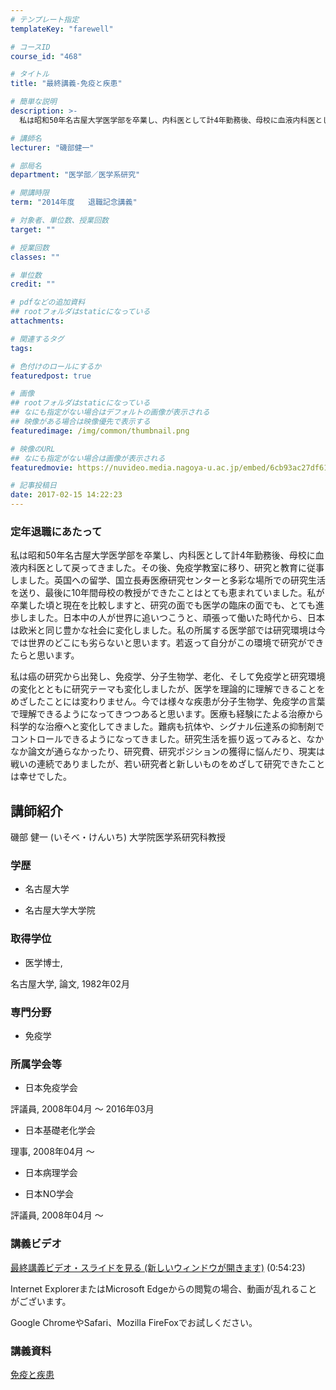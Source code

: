 ```yaml
---
# テンプレート指定
templateKey: "farewell"

# コースID
course_id: "468"

# タイトル
title: "最終講義-免疫と疾患"

# 簡単な説明
description: >-
  私は昭和50年名古屋大学医学部を卒業し、内科医として計4年勤務後、母校に血液内科医として戻ってきました。その後、免疫学教室に移り、研究と教育に従事しました。英国への留学、国立長寿医療研究センターと...

# 講師名
lecturer: "磯部健一"

# 部局名
department: "医学部／医学系研究"

# 開講時限
term: "2014年度	退職記念講義"

# 対象者、単位数、授業回数
target: ""

# 授業回数
classes: ""

# 単位数
credit: ""

# pdfなどの追加資料
## rootフォルダはstaticになっている
attachments: 

# 関連するタグ
tags:

# 色付けのロールにするか
featuredpost: true

# 画像
## rootフォルダはstaticになっている
## なにも指定がない場合はデフォルトの画像が表示される
## 映像がある場合は映像優先で表示する
featuredimage: /img/common/thumbnail.png

# 映像のURL
## なにも指定がない場合は画像が表示される
featuredmovie: https://nuvideo.media.nagoya-u.ac.jp/embed/6cb93ac27df61d0c3843345c669a7f75516f9a94

# 記事投稿日
date: 2017-02-15 14:22:23
---
```


### 定年退職にあたって

私は昭和50年名古屋大学医学部を卒業し、内科医として計4年勤務後、母校に血液内科医として戻ってきました。その後、免疫学教室に移り、研究と教育に従事しました。英国への留学、国立長寿医療研究センターと多彩な場所での研究生活を送り、最後に10年間母校の教授ができたことはとても恵まれていました。私が卒業した頃と現在を比較しますと、研究の面でも医学の臨床の面でも、とても進歩しました。日本中の人が世界に追いつこうと、頑張って働いた時代から、日本は欧米と同じ豊かな社会に変化しました。私の所属する医学部では研究環境は今では世界のどこにも劣らないと思います。若返って自分がこの環境で研究ができたらと思います。

私は癌の研究から出発し、免疫学、分子生物学、老化、そして免疫学と研究環境の変化とともに研究テーマも変化しましたが、医学を理論的に理解できることをめざしたことには変わりません。今では様々な疾患が分子生物学、免疫学の言葉で理解できるようになってきつつあると思います。医療も経験にたよる治療から科学的な治療へと変化してきました。難病も抗体や、シグナル伝達系の抑制剤でコントロールできるようになってきました。研究生活を振り返ってみると、なかなか論文が通らなかったり、研究費、研究ポジションの獲得に悩んだり、現実は戦いの連続でありましたが、若い研究者と新しいものをめざして研究できたことは幸せでした。

## 講師紹介

磯部 健一 (いそべ・けんいち) 大学院医学系研究科教授

### 学歴

* 名古屋大学

* 名古屋大学大学院

### 取得学位

* 医学博士,

名古屋大学, 論文, 1982年02月

### 専門分野

* 免疫学

### 所属学会等

* 日本免疫学会

評議員, 2008年04月 ～ 2016年03月

* 日本基礎老化学会

理事, 2008年04月 ～

* 日本病理学会

* 日本NO学会

評議員, 2008年04月 ～

### 講義ビデオ

[最終講義ビデオ・スライドを見る (新しいウィンドウが開きます)][1] (0:54:23)

Internet ExplorerまたはMicrosoft Edgeからの閲覧の場合、動画が乱れることがございます。

Google ChromeやSafari、Mozilla FireFoxでお試しください。

[1]: https://nuvideo.media.nagoya-u.ac.jp/embed/17d2471cbb18d13e3d964421f9f9929b0e85cce5

### 講義資料

[免疫と疾患](/files/468/final_lecture.pdf) 

